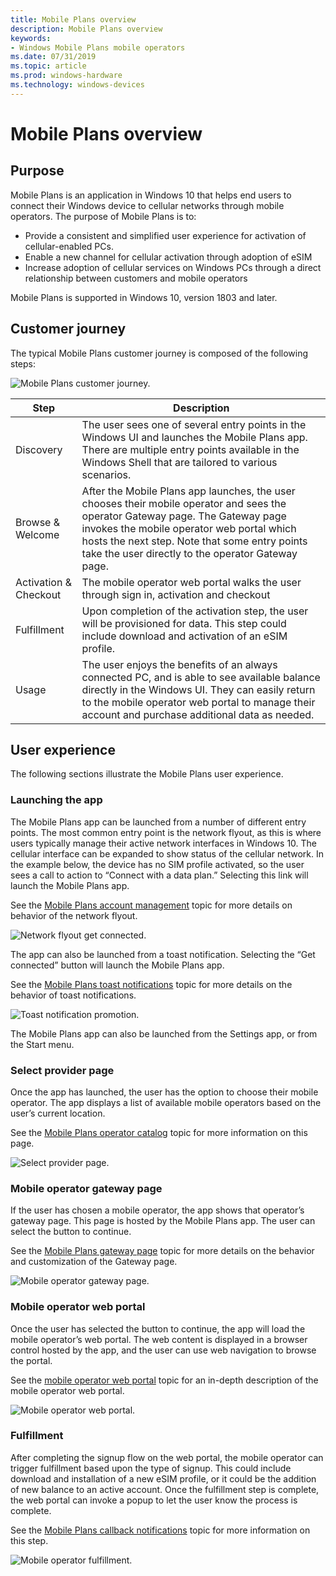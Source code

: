 ```yaml
---
title: Mobile Plans overview
description: Mobile Plans overview
keywords:
- Windows Mobile Plans mobile operators
ms.date: 07/31/2019
ms.topic: article
ms.prod: windows-hardware
ms.technology: windows-devices
---
```


# Mobile Plans overview

## Purpose

Mobile Plans is an application in Windows 10 that helps end users to connect their Windows device to cellular networks through mobile operators. The purpose of Mobile Plans is to:

- Provide a consistent and simplified user experience for activation of cellular-enabled PCs.
- Enable a new channel for cellular activation through adoption of eSIM
- Increase adoption of cellular services on Windows PCs through a direct relationship between customers and mobile operators

Mobile Plans is supported in Windows 10, version 1803 and later.

## Customer journey

The typical Mobile Plans customer journey is composed of the following steps:

![Mobile Plans customer journey.](images/mobile_plans_customer_journey.png)

Step | Description
------|------------
Discovery | The user sees one of several entry points in the Windows UI and launches the Mobile Plans app. There are multiple entry points available in the Windows Shell that are tailored to various scenarios.
Browse & Welcome | After the Mobile Plans app launches, the user chooses their mobile operator and sees the operator Gateway page. The Gateway page invokes the mobile operator web portal which hosts the next step. Note that some entry points  take the user directly to the operator Gateway page.
Activation & Checkout | The mobile operator web portal walks the user through sign in, activation and checkout
Fulfillment | Upon completion of the activation step, the user will be provisioned for data. This step could include download and activation of an eSIM profile.
Usage | The user enjoys the benefits of an always connected PC, and is able to see available balance directly in the Windows UI. They can easily return to the mobile operator web portal to manage their account and purchase additional data as needed.

## User experience

The following sections illustrate the Mobile Plans user experience.

### Launching the app

The Mobile Plans app can be launched from a number of different entry points. The most common entry point is the network flyout, as this is where users typically manage their active network interfaces in Windows 10. The cellular interface can be expanded to show status of the cellular network. In the example below, the device has no SIM profile activated, so the user sees a call to action to “Connect with a data plan.” Selecting this link will launch the Mobile Plans app.

See the [Mobile Plans account management](mobile-plans-account-management.md) topic for more details on behavior of the network flyout.

![Network flyout get connected.](images/network_flyout_get_connected.png)

The app can also be launched from a toast notification. Selecting the “Get connected” button will launch the Mobile Plans app.

See the [Mobile Plans toast notifications](mobile-plans-notifications.md) topic for more details on the behavior of toast notifications.

![Toast notification promotion.](images/toast_notification_promotion.png)

The Mobile Plans app can also be launched from the Settings app, or from the Start menu.

### Select provider page

Once the app has launched, the user has the option to choose their mobile operator. The app displays a list of available mobile operators based on the user’s current location.

See the [Mobile Plans operator catalog](mobile-plans-catalog.md) topic for more information on this page.

![Select provider page.](images/select_provider_page.png)

### Mobile operator gateway page

If the user has chosen a mobile operator, the app shows that operator’s gateway page. This page is hosted by the Mobile Plans app. The user can select the button to continue.

See the [Mobile Plans gateway page](mobile-plans-gateway.md) topic for more details on the behavior and customization of the Gateway page.

![Mobile operator gateway page.](images/mobile_operator_gateway_page.png)

### Mobile operator web portal

Once the user has selected the button to continue, the app will load the mobile operator’s web portal. The web content is displayed in a browser control hosted by the app, and the user can use web navigation to browse the portal.

See the [mobile operator web portal](mobile-plans-web-portal.md) topic for an in-depth description of the mobile operator web portal.

![Mobile operator web portal.](images/mobile_operator_web_portal.png)

### Fulfillment

After completing the signup flow on the web portal, the mobile operator can trigger fulfillment based upon the type of signup. This could include download and installation of a new eSIM profile, or it could be the addition of new balance to an active account. Once the fulfillment step is complete, the web portal can invoke a popup to let the user know the process is complete.

See the [Mobile Plans callback notifications](mobile-plans-callback-notifications.md) topic for more information on this step.

![Mobile operator fulfillment.](images/mobile_operator_activation.png)
